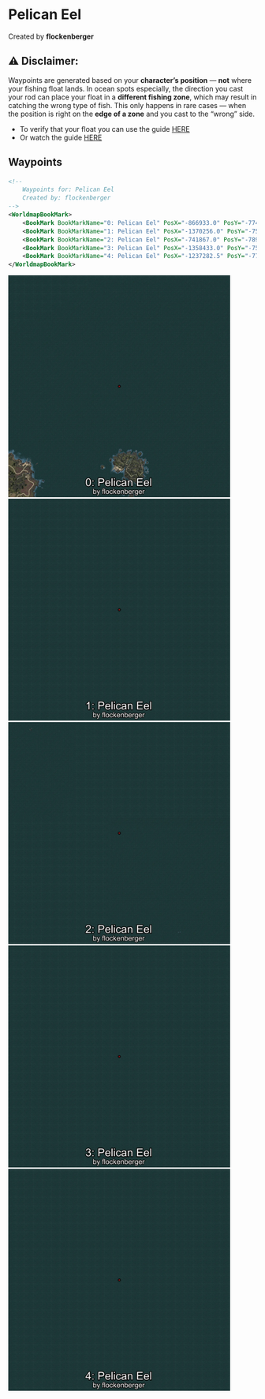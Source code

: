 # Pelican Eel
Created by **flockenberger**

## ⚠️ Disclaimer:
Waypoints are generated based on your __**character’s position**__ — __not__ where your fishing float lands.
In ocean spots especially, the direction you cast your rod can place your float in a **different fishing zone**, which may result in catching the wrong type of fish.
This only happens in rare cases — when the position is right on the **edge of a zone** and you cast to the “wrong” side.

- To verify that your float you can use the guide [HERE](https://flockenberger.github.io/bdo-fish-position/)
- Or watch the guide [HERE](https://youtu.be/t-VXcRoNojk)

## Waypoints
```xml
<!--
    Waypoints for: Pelican Eel
    Created by: flockenberger
-->
<WorldmapBookMark>
    <BookMark BookMarkName="0: Pelican Eel" PosX="-866933.0" PosY="-7746.0" PosZ="1448611.0" />
    <BookMark BookMarkName="1: Pelican Eel" PosX="-1370256.0" PosY="-7585.0" PosZ="331654.0" />
    <BookMark BookMarkName="2: Pelican Eel" PosX="-741867.0" PosY="-7894.0" PosZ="937113.0" />
    <BookMark BookMarkName="3: Pelican Eel" PosX="-1358433.0" PosY="-7507.0" PosZ="322860.0" />
    <BookMark BookMarkName="4: Pelican Eel" PosX="-1237282.5" PosY="-7762.526" PosZ="137120.17" />
</WorldmapBookMark>
```

<img src="./Pelican Eel_0_Preview.webp" width="450"/> <img src="./Pelican Eel_1_Preview.webp" width="450"/> <img src="./Pelican Eel_2_Preview.webp" width="450"/> <img src="./Pelican Eel_3_Preview.webp" width="450"/> <img src="./Pelican Eel_4_Preview.webp" width="450"/> 